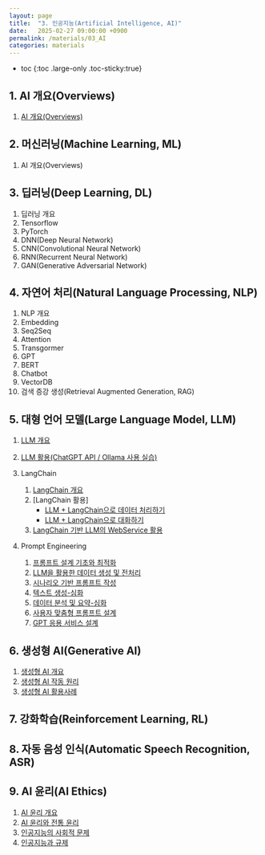 ```yaml
---
layout: page
title:  "3. 인공지능(Artificial Intelligence, AI)"
date:   2025-02-27 09:00:00 +0900
permalink: /materials/03_AI
categories: materials
---
```

* toc
{:toc .large-only .toc-sticky:true}

## **1. AI 개요(Overviews)**

1. [AI 개요(Overviews)](/materials/S01-01-01-00_Python_Overview)


## **2. 머신러닝(Machine Learning, ML)**

1. AI 개요(Overviews)


## **3. 딥러닝(Deep Learning, DL)**

1. 딥러닝 개요
2. Tensorflow
3. PyTorch
4. DNN(Deep Neural Network)
5. CNN(Convolutional Neural Network)
6. RNN(Recurrent Neural Network)
7. GAN(Generative Adversarial Network)


## **4. 자연어 처리(Natural Language Processing, NLP)**

1. NLP 개요
2. Embedding
3. Seq2Seq
4. Attention
5. Transgormer
6. GPT
7. BERT
8. Chatbot
9. VectorDB
10. 검색 증강 생성(Retrieval Augmented Generation, RAG)


## **5. 대형 언어 모델(Large Language Model, LLM)**

1. [LLM 개요](/materials/S03-05-01-00_LLM_Overview)

2. [LLM 활용(ChatGPT API / Ollama 사용 실습)](/materials/S03-05-02-00_LLM_Applications)

3. LangChain
    1. [LangChain 개요](/materials/S03-05-03-01_LangChain_Overview)
    2. [LangChain 활용]
        - [LLM + LangChain으로 데이터 처리하기](/materials/S03-05-03-02_01_LangChain_Pandas)
        - [LLM + LangChain으로 대화하기](/materials/S03-05-03-02_02_LangChain_Chat)
    3. [LangChain 기반 LLM의 WebService 활용](/materials/S03-05-03-03_LangChain_Web_Service)

4. Prompt Engineering
    1. [프롬프트 설계 기초와 최적화](/materials/S03-05-04-01_01-PromptDesignBasic)
    2. [LLM을 활용한 데이터 생성 및 전처리](/materials/S03-05-04-02_01-DataGenerationPreprocessing)
    3. [시나리오 기반 프롬프트 작성](/materials/S03-05-04-03_01-ScenarioBasedPrompts)
    4. [텍스트 생성-심화](/materials/S03-05-04-04_01-AdvTextGeneration)
    5. [데이터 분석 및 요약-심화](/materials/S03-05-04-05_01-AdvDataAnalysis)
    6. [사용자 맞춤형 프롬프트 설계](/materials/S03-05-04-06_01-AdvCustomPrompts)
    7. [GPT 응용 서비스 설계](/materials/S03-05-04-07_01-AdvGptService)
    

## **6. 생성형 AI(Generative AI)**

1. [생성형 AI 개요](/materials/S03-06-01-01_01-GenAiOverview)
2. [생성형 AI 작동 원리](/materials/S03-06-02-01_01-GenAiPrinciple)
3. [생성형 AI 활용사례](/materials/S03-06-03-01_01-GenAiUseCases)


## **7. 강화학습(Reinforcement Learning, RL)**


## **8. 자동 음성 인식(Automatic Speech Recognition, ASR)**


## **9. AI 윤리(AI Ethics)**

1. [AI 윤리 개요](/materials/S03-09-01-01_01_AiEthicsOverview)
2. [AI 윤리와 전통 윤리](/materials/S03-09-02-01_01_AiEthicsTraditionalEthics)
2. [인공지능의 사회적 문제](/materials/S03-09-03-01_01_AiSocialProblems)
3. [인공지능과 규제](/materials/S03-09-04-01_01_AiRegulations)
